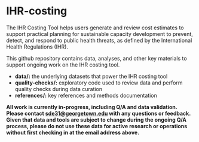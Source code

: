 # IHR-costing
The IHR Costing Tool helps users generate and review cost estimates to support practical planning for sustainable capacity development to prevent, detect, and respond to public health threats, as defined by the International Health Regulations (IHR).

This github repository contains data, analyses, and other key materials to support ongoing work on the IHR costing tool.

* **data/:** the underlying datasets that power the IHR costing tool
* **quality-checks/:** exploratory code used to review data and perform quality checks during data curation
* **references/:** key references and methods documentation

 **All work is currently in-progress, including Q/A and data validation. Please contact sde31@georgetown.edu with any questions or feedback. Given that data and tools are subject to change during the ongoing Q/A process, please do not use these data for active research or operations without first checking in at the email address above.**